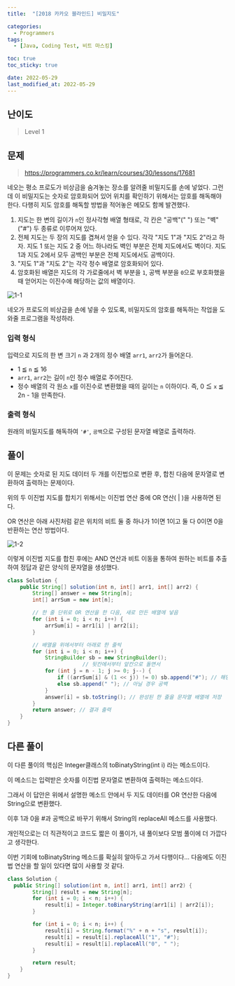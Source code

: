 ```yaml
---
title:  "[2018 카카오 블라인드] 비밀지도"

categories:
  - Programmers
tags:
  - [Java, Coding Test, 비트 마스킹]

toc: true
toc_sticky: true

date: 2022-05-29
last_modified_at: 2022-05-29
---
```



## 난이도

> Level 1

## 문제

> https://programmers.co.kr/learn/courses/30/lessons/17681

네오는 평소 프로도가 비상금을 숨겨놓는 장소를 알려줄 비밀지도를 손에 넣었다. 그런데 이 비밀지도는 숫자로 암호화되어 있어 위치를 확인하기 위해서는 암호를 해독해야 한다. 다행히 지도 암호를 해독할 방법을 적어놓은 메모도 함께 발견했다.

1. 지도는 한 변의 길이가 `n`인 정사각형 배열 형태로, 각 칸은 "공백"(" ") 또는 "벽"("#") 두 종류로 이루어져 있다.
2. 전체 지도는 두 장의 지도를 겹쳐서 얻을 수 있다. 각각 "지도 1"과 "지도 2"라고 하자. 지도 1 또는 지도 2 중 어느 하나라도 벽인 부분은 전체 지도에서도 벽이다. 지도 1과 지도 2에서 모두 공백인 부분은 전체 지도에서도 공백이다.
3. "지도 1"과 "지도 2"는 각각 정수 배열로 암호화되어 있다.
4. 암호화된 배열은 지도의 각 가로줄에서 벽 부분을 `1`, 공백 부분을 `0`으로 부호화했을 때 얻어지는 이진수에 해당하는 값의 배열이다.

![1-1](http://t1.kakaocdn.net/welcome2018/secret8.png)

네오가 프로도의 비상금을 손에 넣을 수 있도록, 비밀지도의 암호를 해독하는 작업을 도와줄 프로그램을 작성하라.

### 입력 형식

입력으로 지도의 한 변 크기 `n` 과 2개의 정수 배열 `arr1`, `arr2`가 들어온다.

- 1 ≦ `n` ≦ 16
- `arr1`, `arr2`는 길이 `n`인 정수 배열로 주어진다.
- 정수 배열의 각 원소 `x`를 이진수로 변환했을 때의 길이는 `n` 이하이다. 즉, 0 ≦ `x` ≦ 2n - 1을 만족한다.

### 출력 형식

원래의 비밀지도를 해독하여 `'#'`, `공백`으로 구성된 문자열 배열로 출력하라.

## 풀이

이 문제는 숫자로 된 지도 데이터 두 개를 이진법으로 변환 후, 합친 다음에 문자열로 변환하여 출력하는 문제이다.

위의 두 이진법 지도를 합치기 위해서는 이진법 연산 중에 OR 연산( | )을 사용하면 된다.

OR 연산은 아래 사진처럼 같은 위치의 비트 둘 중 하나가 1이면 1이고 둘 다 0이면 0을 반환하는 연산 방법이다.

![1-2](https://user-images.githubusercontent.com/14340685/170858466-0fafe1b1-8ef7-44db-8319-72063a6062e2.png)

이렇게 이진법 지도를 합친 후에는 AND 연산과 비트 이동을 통하여 원하는 비트를 추출하여 정답과 같은 양식의 문자열을 생성했다.

```java
class Solution {
    public String[] solution(int n, int[] arr1, int[] arr2) {
        String[] answer = new String[n];
        int[] arrSum = new int[n];

      	// 한 줄 단위로 OR 연산을 한 다음, 새로 만든 배열에 넣음
        for (int i = 0; i < n; i++) {
            arrSum[i] = arr1[i] | arr2[i];
        }

      	// 배열을 위에서부터 아래로 한 줄씩
        for (int i = 0; i < n; i++) {
            StringBuilder sb = new StringBuilder();
						// 뒷칸에서부터 앞칸으로 돌면서
            for (int j = n - 1; j >= 0; j--) {
                if ((arrSum[i] & (1 << j)) != 0) sb.append("#"); // 해당 인덱스 비트가 1일 경우 #
                else sb.append(" "); // 아닐 경우 공백
            }
            answer[i] = sb.toString(); // 완성된 한 줄을 문자열 배열에 저장
        }
        return answer; // 결과 출력
    }
}
```

## 다른 풀이

이 다른 풀이의 핵심은 Integer클래스의 toBinatyString(int i) 라는 메소드이다.

이 메소드는 입력받은 숫자를 이진법 문자열로 변환하여 출력하는 메소드이다.

그래서 이 답안은 위에서 설명한 메소드 안에서 두 지도 데이터를 OR 연산한 다음에 String으로 변환했다.

이후 1과 0을 #과 공백으로 바꾸기 위해서 String의 replaceAll 메소드를 사용했다.

개인적으로는 더 직관적이고 코드도 짧은 이 풀이가, 내 풀이보다 모범 풀이에 더 가깝다고 생각한다.

이번 기회에 toBinatyString 메소드를 확실히 알아두고 가서 다행이다... 다음에도 이진법 연산을 할 일이 있다면 많이 사용할 것 같다.

```java
class Solution {
  public String[] solution(int n, int[] arr1, int[] arr2) {
        String[] result = new String[n];
        for (int i = 0; i < n; i++) {
            result[i] = Integer.toBinaryString(arr1[i] | arr2[i]);
        }

        for (int i = 0; i < n; i++) {
            result[i] = String.format("%" + n + "s", result[i]);
            result[i] = result[i].replaceAll("1", "#");
            result[i] = result[i].replaceAll("0", " ");
        }

        return result;
    }
}
```


